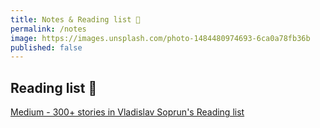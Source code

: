 ```yaml
---
title: Notes & Reading list 📝
permalink: /notes
image: https://images.unsplash.com/photo-1484480974693-6ca0a78fb36b
published: false
---
```


## Reading list 📖

[//]: # (<a href="https://medium.com/@soprun/list/reading-list" rel="noopener noreferrer" target="_blank">)
<a href="https://medium.com/@soprun/list/predefined:9331e0d1e988:READING_LIST" rel="noopener noreferrer" target="_blank">
<i class="fa-brands fa-medium" aria-hidden="true"></i>
Medium - 300+ stories in Vladislav Soprun's Reading list
</a>

